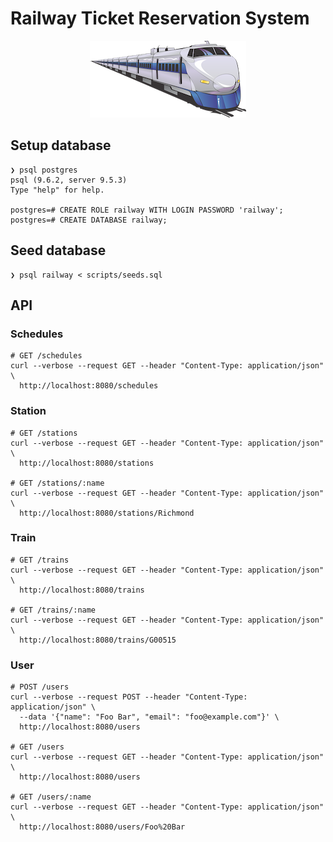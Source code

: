 # Railway Ticket Reservation System

<p align="center">
  <img src="./railway.png" alt="Railway"/>
</p>

## Setup database

```
❯ psql postgres
psql (9.6.2, server 9.5.3)
Type "help" for help.

postgres=# CREATE ROLE railway WITH LOGIN PASSWORD 'railway';
postgres=# CREATE DATABASE railway;
```

## Seed database

```
❯ psql railway < scripts/seeds.sql
```

## API

### Schedules

```
# GET /schedules
curl --verbose --request GET --header "Content-Type: application/json" \
  http://localhost:8080/schedules
```

### Station

```
# GET /stations
curl --verbose --request GET --header "Content-Type: application/json" \
  http://localhost:8080/stations

# GET /stations/:name
curl --verbose --request GET --header "Content-Type: application/json" \
  http://localhost:8080/stations/Richmond
```

### Train

```
# GET /trains
curl --verbose --request GET --header "Content-Type: application/json" \
  http://localhost:8080/trains

# GET /trains/:name
curl --verbose --request GET --header "Content-Type: application/json" \
  http://localhost:8080/trains/G00515
```

### User

```
# POST /users
curl --verbose --request POST --header "Content-Type: application/json" \
  --data '{"name": "Foo Bar", "email": "foo@example.com"}' \
  http://localhost:8080/users

# GET /users
curl --verbose --request GET --header "Content-Type: application/json" \
  http://localhost:8080/users

# GET /users/:name
curl --verbose --request GET --header "Content-Type: application/json" \
  http://localhost:8080/users/Foo%20Bar
```
